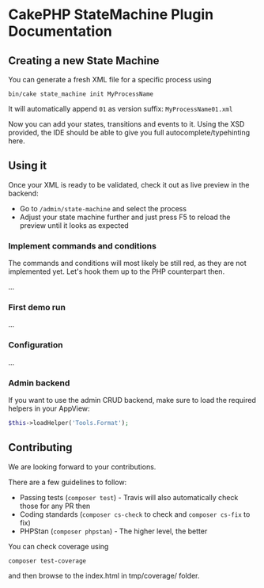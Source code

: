 #  CakePHP StateMachine Plugin Documentation

## Creating a new State Machine
You can generate a fresh XML file for a specific process using
```
bin/cake state_machine init MyProcessName
```
It will automatically append `01` as version suffix: `MyProcessName01.xml`

Now you can add your states, transitions and events to it.
Using the XSD provided, the IDE should be able to give you full autocomplete/typehinting here.


## Using it
Once your XML is ready to be validated, check it out as live preview in the backend:
- Go to `/admin/state-machine` and select the process
- Adjust your state machine further and just press F5 to reload the preview until it looks as expected

### Implement commands and conditions
The commands and conditions will most likely be still red, as they are not implemented yet.
Let's hook them up to the PHP counterpart then.

...


### First demo run

...

### Configuration

...

### Admin backend

If you want to use the admin CRUD backend, make sure to load the required helpers in your AppView:
```php
$this->loadHelper('Tools.Format');
```

## Contributing


We are looking forward to your contributions.

There are a few guidelines to follow:
* Passing tests (`composer test`) - Travis will also automatically check those for any PR then
* Coding standards (`composer cs-check` to check and `composer cs-fix` to fix)
* PHPStan (`composer phpstan`) -  The higher level, the better

You can check coverage using
```
composer test-coverage
```
and then browse to the index.html in tmp/coverage/ folder.
